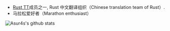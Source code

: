 
- [Rust TT](https://rusttt.com)成员之一, Rust 中文翻译组织（Chinese translation team of Rust）.
- 马拉松爱好者（Marathon enthusiast）

<img align="center" src="https://github-readme-stats-one-bice.vercel.app/api?username=asur4s&show_icons=true&role=OWNER,ORGANIZATION_MEMBER,COLLABORATOR" alt="Asur4s's github stats" />
